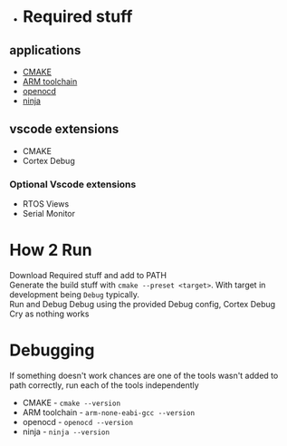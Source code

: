* # Required stuff
## applications
* [CMAKE](https://cmake.org/download/)  
* [ARM toolchain](https://developer.arm.com/downloads/-/arm-gnu-toolchain-downloads)  
* [openocd](https://openocd.org/pages/getting-openocd.html)  
* [ninja](https://github.com/ninja-build/ninja/releases)  
## vscode extensions
* CMAKE  
* Cortex Debug
### Optional Vscode extensions
* RTOS Views
* Serial Monitor

# How 2 Run
Download Required stuff and add to PATH  
Generate the build stuff with `cmake --preset <target>`. With target in development being `Debug` typically.  
Run and Debug Debug using the provided Debug config, Cortex Debug  
Cry as nothing works

# Debugging
If something doesn't work chances are one of the tools wasn't added to path correctly, run each of the tools independently  
* CMAKE - `cmake --version`
* ARM toolchain - `arm-none-eabi-gcc --version`
* openocd - `openocd --version`
* ninja - `ninja --version`
